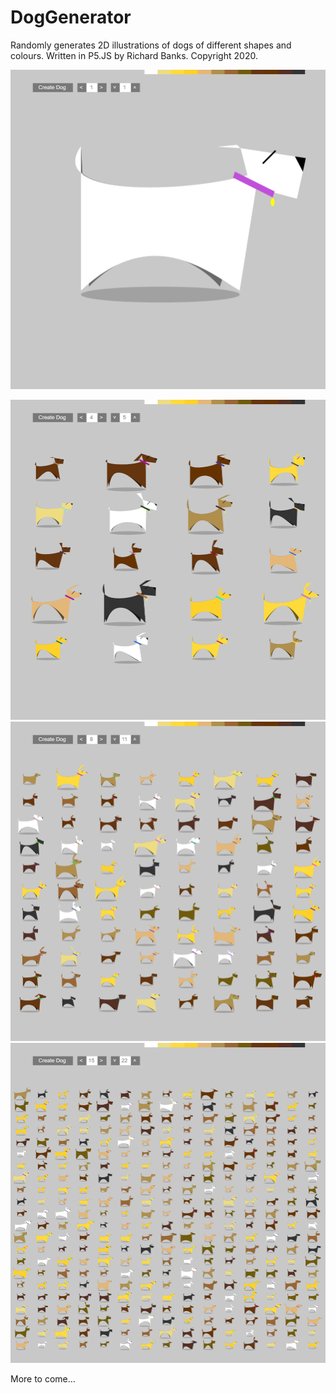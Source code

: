 # DogGenerator

Randomly generates 2D illustrations of dogs of different shapes and colours.
Written in P5.JS by Richard Banks. Copyright 2020.

![Just one dog](https://github.com/rbanks1/DogGenerator/blob/master/images/Dog001.png?raw=true)

![Many dogs](https://github.com/rbanks1/DogGenerator/blob/master/images/Dogs001.png?raw=true)
![Many dogs](https://github.com/rbanks1/DogGenerator/blob/master/images/Dogs002.png?raw=true)
![Many dogs](https://github.com/rbanks1/DogGenerator/blob/master/images/Dogs003.png?raw=true)

More to come...
